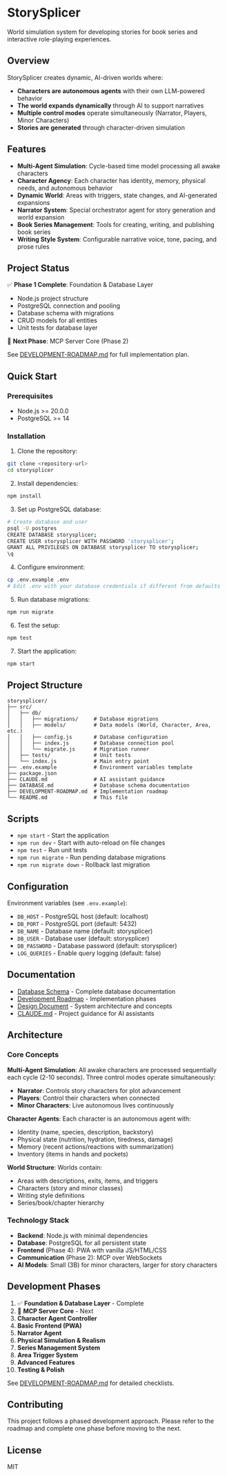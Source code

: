 # StorySplicer

World simulation system for developing stories for book series and interactive role-playing experiences.

## Overview

StorySplicer creates dynamic, AI-driven worlds where:
- **Characters are autonomous agents** with their own LLM-powered behavior
- **The world expands dynamically** through AI to support narratives
- **Multiple control modes** operate simultaneously (Narrator, Players, Minor Characters)
- **Stories are generated** through character-driven simulation

## Features

- **Multi-Agent Simulation**: Cycle-based time model processing all awake characters
- **Character Agency**: Each character has identity, memory, physical needs, and autonomous behavior
- **Dynamic World**: Areas with triggers, state changes, and AI-generated expansions
- **Narrator System**: Special orchestrator agent for story generation and world expansion
- **Book Series Management**: Tools for creating, writing, and publishing book series
- **Writing Style System**: Configurable narrative voice, tone, pacing, and prose rules

## Project Status

✅ **Phase 1 Complete**: Foundation & Database Layer
- Node.js project structure
- PostgreSQL connection and pooling
- Database schema with migrations
- CRUD models for all entities
- Unit tests for database layer

🚧 **Next Phase**: MCP Server Core (Phase 2)

See [DEVELOPMENT-ROADMAP.md](./DEVELOPMENT-ROADMAP.md) for full implementation plan.

## Quick Start

### Prerequisites

- Node.js >= 20.0.0
- PostgreSQL >= 14

### Installation

1. Clone the repository:
```bash
git clone <repository-url>
cd storysplicer
```

2. Install dependencies:
```bash
npm install
```

3. Set up PostgreSQL database:
```bash
# Create database and user
psql -U postgres
CREATE DATABASE storysplicer;
CREATE USER storysplicer WITH PASSWORD 'storysplicer';
GRANT ALL PRIVILEGES ON DATABASE storysplicer TO storysplicer;
\q
```

4. Configure environment:
```bash
cp .env.example .env
# Edit .env with your database credentials if different from defaults
```

5. Run database migrations:
```bash
npm run migrate
```

6. Test the setup:
```bash
npm test
```

7. Start the application:
```bash
npm start
```

## Project Structure

```
storysplicer/
├── src/
│   ├── db/
│   │   ├── migrations/     # Database migrations
│   │   ├── models/         # Data models (World, Character, Area, etc.)
│   │   ├── config.js       # Database configuration
│   │   ├── index.js        # Database connection pool
│   │   └── migrate.js      # Migration runner
│   ├── tests/              # Unit tests
│   └── index.js            # Main entry point
├── .env.example            # Environment variables template
├── package.json
├── CLAUDE.md               # AI assistant guidance
├── DATABASE.md             # Database schema documentation
├── DEVELOPMENT-ROADMAP.md  # Implementation roadmap
└── README.md               # This file
```

## Scripts

- `npm start` - Start the application
- `npm run dev` - Start with auto-reload on file changes
- `npm test` - Run unit tests
- `npm run migrate` - Run pending database migrations
- `npm run migrate down` - Rollback last migration

## Configuration

Environment variables (see `.env.example`):

- `DB_HOST` - PostgreSQL host (default: localhost)
- `DB_PORT` - PostgreSQL port (default: 5432)
- `DB_NAME` - Database name (default: storysplicer)
- `DB_USER` - Database user (default: storysplicer)
- `DB_PASSWORD` - Database password (default: storysplicer)
- `LOG_QUERIES` - Enable query logging (default: false)

## Documentation

- [Database Schema](./DATABASE.md) - Complete database documentation
- [Development Roadmap](./DEVELOPMENT-ROADMAP.md) - Implementation phases
- [Design Document](./storysplicer-design.md) - System architecture and concepts
- [CLAUDE.md](./CLAUDE.md) - Project guidance for AI assistants

## Architecture

### Core Concepts

**Multi-Agent Simulation**: All awake characters are processed sequentially each cycle (2-10 seconds). Three control modes operate simultaneously:
- **Narrator**: Controls story characters for plot advancement
- **Players**: Control their characters when connected
- **Minor Characters**: Live autonomous lives continuously

**Character Agents**: Each character is an autonomous agent with:
- Identity (name, species, description, backstory)
- Physical state (nutrition, hydration, tiredness, damage)
- Memory (recent actions/reactions with summarization)
- Inventory (items in hands and pockets)

**World Structure**: Worlds contain:
- Areas with descriptions, exits, items, and triggers
- Characters (story and minor classes)
- Writing style definitions
- Series/book/chapter hierarchy

### Technology Stack

- **Backend**: Node.js with minimal dependencies
- **Database**: PostgreSQL for all persistent state
- **Frontend** (Phase 4): PWA with vanilla JS/HTML/CSS
- **Communication** (Phase 2): MCP over WebSockets
- **AI Models**: Small (3B) for minor characters, larger for story characters

## Development Phases

1. ✅ **Foundation & Database Layer** - Complete
2. 🚧 **MCP Server Core** - Next
3. **Character Agent Controller**
4. **Basic Frontend (PWA)**
5. **Narrator Agent**
6. **Physical Simulation & Realism**
7. **Series Management System**
8. **Area Trigger System**
9. **Advanced Features**
10. **Testing & Polish**

See [DEVELOPMENT-ROADMAP.md](./DEVELOPMENT-ROADMAP.md) for detailed checklists.

## Contributing

This project follows a phased development approach. Please refer to the roadmap and complete one phase before moving to the next.

## License

MIT
